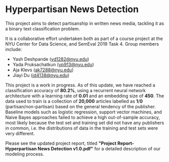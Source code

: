 # Hyperpartisan News Detection

This project aims to detect partisanship in written news media, tackling it as a binary text classification problem.

It is a collaborative effort undertaken both as part of a course project at the NYU Center for Data Science, and SemEval 2019 Task 4. Group members include:

* Yash Deshpande (yd1282@nyu.edu)
* Yada Pruksachatkun (yp913@nyu.edu)
* Aja Klevs (ak7288@nyu.edu)
* Jiayi Du (jd4138@nyu.edu)

This project is a work in progress. As of this update, we have reached a classification accuracy of **80.2%**, using a recurrent neural network architecture with a learning rate of **0.01** and an embedding size of **450**. The data used to train is a collection of **20,000** articles labelled as **1**/**0** (partisan/non-partisan) based on the general tendency of the publisher. Baseline models such as logistic regression, support vector machines, and Naive Bayes approaches failed to achieve a high out-of-sample accuracy, most likely because the test set and training set did not have any publishers in common, i.e. the distributions of data in the training and test sets were very different.

Please see the updated project report, titled **"Project Report- Hyperpartisan News Detection v1.0.pdf"** for a detailed description of our modeling process.
